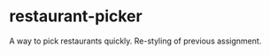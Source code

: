 restaurant-picker
=================

A way to pick restaurants quickly. Re-styling of previous assignment.
